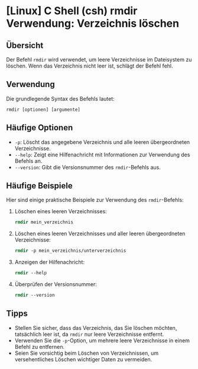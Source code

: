 # [Linux] C Shell (csh) rmdir Verwendung: Verzeichnis löschen

## Übersicht
Der Befehl `rmdir` wird verwendet, um leere Verzeichnisse im Dateisystem zu löschen. Wenn das Verzeichnis nicht leer ist, schlägt der Befehl fehl.

## Verwendung
Die grundlegende Syntax des Befehls lautet:

```
rmdir [optionen] [argumente]
```

## Häufige Optionen
- `-p`: Löscht das angegebene Verzeichnis und alle leeren übergeordneten Verzeichnisse.
- `--help`: Zeigt eine Hilfenachricht mit Informationen zur Verwendung des Befehls an.
- `--version`: Gibt die Versionsnummer des `rmdir`-Befehls aus.

## Häufige Beispiele
Hier sind einige praktische Beispiele zur Verwendung des `rmdir`-Befehls:

1. Löschen eines leeren Verzeichnisses:
   ```csh
   rmdir mein_verzeichnis
   ```

2. Löschen eines leeren Verzeichnisses und aller leeren übergeordneten Verzeichnisse:
   ```csh
   rmdir -p mein_verzeichnis/unterverzeichnis
   ```

3. Anzeigen der Hilfenachricht:
   ```csh
   rmdir --help
   ```

4. Überprüfen der Versionsnummer:
   ```csh
   rmdir --version
   ```

## Tipps
- Stellen Sie sicher, dass das Verzeichnis, das Sie löschen möchten, tatsächlich leer ist, da `rmdir` nur leere Verzeichnisse entfernt.
- Verwenden Sie die `-p`-Option, um mehrere leere Verzeichnisse in einem Befehl zu entfernen.
- Seien Sie vorsichtig beim Löschen von Verzeichnissen, um versehentliches Löschen wichtiger Daten zu vermeiden.